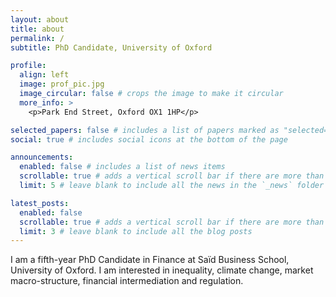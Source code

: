 ```yaml
---
layout: about
title: about
permalink: /
subtitle: PhD Candidate, University of Oxford

profile:
  align: left
  image: prof_pic.jpg
  image_circular: false # crops the image to make it circular
  more_info: >
    <p>Park End Street, Oxford OX1 1HP</p>

selected_papers: false # includes a list of papers marked as "selected={true}"
social: true # includes social icons at the bottom of the page

announcements:
  enabled: false # includes a list of news items
  scrollable: true # adds a vertical scroll bar if there are more than 3 news items
  limit: 5 # leave blank to include all the news in the `_news` folder

latest_posts:
  enabled: false
  scrollable: true # adds a vertical scroll bar if there are more than 3 new posts items
  limit: 3 # leave blank to include all the blog posts
---
```


I am a fifth-year PhD Candidate in Finance at Saïd Business School, University of Oxford. I am interested in inequality, climate change, market macro-structure, financial intermediation and regulation.
